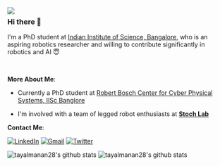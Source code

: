 
<img align="left" src="https://github.com/tayalmanan28/tayalmanan28/blob/main/robo.gif"> 

### Hi there 👋

I'm a PhD student at [Indian Institute of Science, Bangalore](http://iisc.ac.in/), who is an aspiring robotics researcher and willing to contribute significantly in robotics and AI :innocent:

<br>

**More About Me**:

- Currently a PhD student at [Robert Bosch Center for Cyber Physical Systems, IISc Banglore](https://cps.iisc.ac.in/)

- I'm involved with a team of legged robot enthusiasts at [**Stoch Lab**](https://stochlab.github.io/)  

**Contact Me**:

[![LinkedIn](https://img.shields.io/badge/LinkedIn-blue?style=for-the-badge&logo=Linkedin&logoColor=white)](https://www.linkedin.com/in/manan-tayal/)
[![Gmail](https://img.shields.io/badge/Gmail-red?style=for-the-badge&logo=gmail&logoColor=white)](mailto:manantayal@iisc.ac.in)
[![Twitter](https://img.shields.io/badge/Twitter-blue?style=for-the-badge&logo=twitter&logoColor=white)](https://twitter.com/tayalmanan28)


![tayalmanan28's github stats](https://github-readme-stats.vercel.app/api?username=tayalmanan28&show_icons=true)
![tayalmanan28's github stats](https://github-readme-stats.vercel.app/api/top-langs/?username=tayalmanan28&layout=compact)

<!---
tayalmanan28/tayalmanan28 is a ✨ special ✨ repository because its `README.md` (this file) appears on your GitHub profile.
You can click the Preview link to take a look at your changes.
--->
